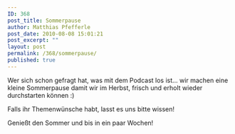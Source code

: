 ```yaml
---
ID: 368
post_title: Sommerpause
author: Matthias Pfefferle
post_date: 2010-08-08 15:01:21
post_excerpt: ""
layout: post
permalink: /368/sommerpause/
published: true
---
```

Wer sich schon gefragt hat, was mit dem Podcast los ist... wir machen eine kleine Sommerpause damit wir im Herbst, frisch und erholt wieder durchstarten können :)

Falls ihr Themenwünsche habt, lasst es uns bitte wissen!

Genießt den Sommer und bis in ein paar Wochen!
